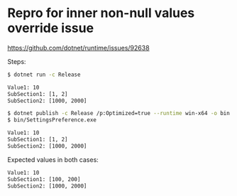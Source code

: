 # Repro for inner non-null values override issue

https://github.com/dotnet/runtime/issues/92638

Steps:

```bash
$ dotnet run -c Release

Value1: 10
SubSection1: [1, 2]
SubSection2: [1000, 2000]
```

```bash
$ dotnet publish -c Release /p:Optimized=true --runtime win-x64 -o bin
$ bin/SettingsPreference.exe

Value1: 10
SubSection1: [1, 2]
SubSection2: [1000, 2000]
```

Expected values in both cases:

```bash
Value1: 10
SubSection1: [100, 200]
SubSection2: [1000, 2000]
```
